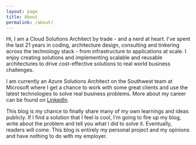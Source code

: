 ```yaml
---
layout: page
title: About
permalink: /about/
---
```


Hi, I am a Cloud Solutions Architect by trade - and a nerd at heart. I've spent the last 21 years in coding, architecture design, consulting and tinkering across the technology stack - from infrastructure to applications at scale. I enjoy creating solutions and implementing scalable and reusable architectures to drive cost-effective solutions to real world business challenges.

I am currently an Azure Solutions Architect on the Southwest team at Microsoft where I get a chance to work with some great clients and use the latest technologies to solve real business problems. More about my career can be found on [LinkedIn](https://linkedin.com/in/sadakubsad).

This blog is my chance to finally share many of my own learnings and ideas publicly. If I find a solution that I feel is cool, I'm going to fire up my blog, write about the problem and tell you what I did to solve it. Eventually, readers will come. This blog is entirely my personal project and my opinions and have nothing to do with my employer.